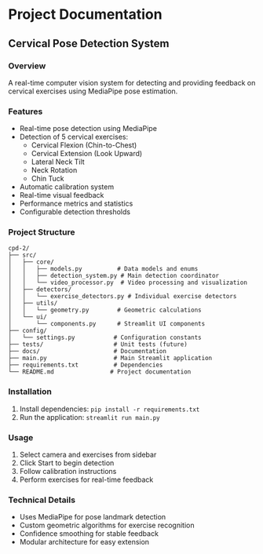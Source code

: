 # Project Documentation

## Cervical Pose Detection System

### Overview

A real-time computer vision system for detecting and providing feedback on cervical exercises using MediaPipe pose estimation.

### Features

- Real-time pose detection using MediaPipe
- Detection of 5 cervical exercises:
  - Cervical Flexion (Chin-to-Chest)
  - Cervical Extension (Look Upward)
  - Lateral Neck Tilt
  - Neck Rotation
  - Chin Tuck
- Automatic calibration system
- Real-time visual feedback
- Performance metrics and statistics
- Configurable detection thresholds

### Project Structure

```
cpd-2/
├── src/
│   ├── core/
│   │   ├── models.py          # Data models and enums
│   │   ├── detection_system.py # Main detection coordinator
│   │   └── video_processor.py  # Video processing and visualization
│   ├── detectors/
│   │   └── exercise_detectors.py # Individual exercise detectors
│   ├── utils/
│   │   └── geometry.py        # Geometric calculations
│   └── ui/
│       └── components.py      # Streamlit UI components
├── config/
│   └── settings.py           # Configuration constants
├── tests/                    # Unit tests (future)
├── docs/                     # Documentation
├── main.py                   # Main Streamlit application
├── requirements.txt          # Dependencies
└── README.md                # Project documentation
```

### Installation

1. Install dependencies: `pip install -r requirements.txt`
2. Run the application: `streamlit run main.py`

### Usage

1. Select camera and exercises from sidebar
2. Click Start to begin detection
3. Follow calibration instructions
4. Perform exercises for real-time feedback

### Technical Details

- Uses MediaPipe for pose landmark detection
- Custom geometric algorithms for exercise recognition
- Confidence smoothing for stable feedback
- Modular architecture for easy extension
